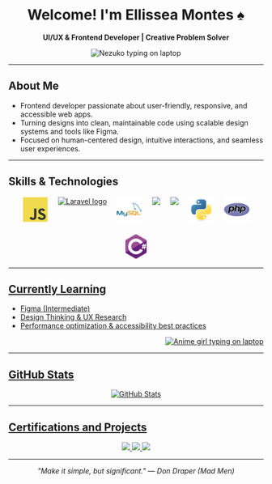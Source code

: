 <div align="center">
  <h1>Welcome! I'm Ellissea Montes ♠</h1>
  <p><strong>UI/UX & Frontend Developer | Creative Problem Solver</strong></p>
</div>

<div align="center">
  <img alt="Nezuko typing on laptop" width="400" src="https://media.tenor.com/Y8lzDCp1QSYAAAAC/nezuko.gif" />
</div>


---

## About Me
- Frontend developer passionate about user-friendly, responsive, and accessible web apps.
- Turning designs into clean, maintainable code using scalable design systems and tools like Figma.
- Focused on human-centered design, intuitive interactions, and seamless user experiences.  

---

## Skills & Technologies
<p align="center" style="display:flex; flex-wrap:wrap; justify-content:center; gap:20px; max-width:700px; margin:auto;">
  <a href="https://developer.mozilla.org/en-US/docs/Web/JavaScript" title="JavaScript">
    <img src="https://raw.githubusercontent.com/devicons/devicon/master/icons/javascript/javascript-original.svg" width="50"/>
  </a>
  <a href="https://laravel.com/" title="Laravel">
    <img src="https://logo.svgcdn.com/l/laravel.svg" width="50" alt="Laravel logo"/>
  </a>
  <a href="https://www.mysql.com/" title="MySQL">
    <img src="https://raw.githubusercontent.com/devicons/devicon/master/icons/mysql/mysql-original-wordmark.svg" width="50"/>
  </a>
  <a href="https://git-scm.com/" title="Git">
    <img src="https://www.vectorlogo.zone/logos/git-scm/git-scm-icon.svg" width="50"/>
  </a>
  <a href="https://www.figma.com/" title="Figma">
    <img src="https://www.vectorlogo.zone/logos/figma/figma-icon.svg" width="50"/>
  </a>
  <a href="https://www.python.org" title="Python">
    <img src="https://raw.githubusercontent.com/devicons/devicon/master/icons/python/python-original.svg" width="50"/>
  </a>
  <a href="https://www.php.net" title="PHP">
    <img src="https://raw.githubusercontent.com/devicons/devicon/master/icons/php/php-original.svg" width="50"/>
  </a>
  <a href="https://learn.microsoft.com/en-us/dotnet/csharp/" title="C#">
    <img src="https://raw.githubusercontent.com/devicons/devicon/master/icons/csharp/csharp-original.svg" width="50"/>
</p>


---

## Currently Learning
- Figma (Intermediate)
- Design Thinking & UX Research  
- Performance optimization & accessibility best practices  


<div align="right">
  <img alt="Anime girl typing on laptop" width="400" src="https://tenor.com/view/anime-typing-laptop-gif-4469344.gif" />
</div>

---

## GitHub Stats
<div align="center">
  <img src="https://github-readme-stats.vercel.app/api?username=elrizeyah&show_icons=true&theme=radical" alt="GitHub Stats" />
</div>

---

## Certifications and Projects

<p align="center">
  <a href="https://www.linkedin.com/in/aleiya7/" title="Connect on LinkedIn">
    <img src="https://img.icons8.com/color/48/000000/linkedin.png" />
  </a>
  <a href="https://www.udemy.com/user/ellissea-pasillos-montes-2/" title="View my Udemy certifications">
    <img src="https://img.icons8.com/color/48/000000/udemy.png" />
  </a>
  <a href="https://www.figma.com/@ellisseamontes" title="View my Figma design projects">
    <img src="https://www.vectorlogo.zone/logos/figma/figma-icon.svg" width="48"/>
  </a>
</p>

---

<div align="center">
  <em>"Make it simple, but significant." — Don Draper (Mad Men)</em>
</div>


